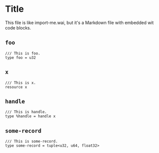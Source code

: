 # Title

This file is like import-me.wai, but it's a Markdown file with embedded wit
code blocks.

## `foo`
```wit
/// This is foo.
type foo = u32
```

## `x`
```wit
/// This is x.
resource x
```

## `handle`
```wit
/// This is handle.
type %handle = handle x
```

## `some-record`
```wit
/// This is some-record.
type some-record = tuple<u32, u64, float32>
```
